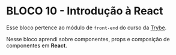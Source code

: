 # BLOCO 10 - Introdução à React 



Esse bloco pertence ao módulo de `front-end` do curso da [Trybe](https://www.betrybe.com/). 

Nesse bloco aprendi sobre componentes, props e composição de componentes em **React**.

